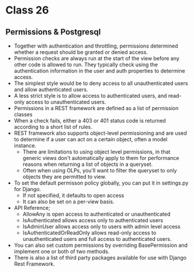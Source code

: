 # Class 26
## Permissions & Postgresql

* Together with authentication and throttling, permissions determined whether a request should be granted or denied access.
* Permission checks are always run at the start of the view before any other code is allowed to run. They typically check using the authentication information in the user and auth properties to determine access.
* The simplest style would be to deny access to all unauthenticated users and allow authenticated users.
* A less strict style is to allow access to authenticated users, and read-only access to unauthenticated users.
* Permissions in a REST framework are defined as a list of permission classes
* When a check fails, either a 403 or 401 status code is returned according to a short list of rules.
* REST framework also supports object-level permissioning and are used to determine if a user can act on a certain object, often a model instance.
  - There are limitations to using object level permissions, in that generic views don't automatically apply to them for performance reasons when returning a list of objects in a queryset. 
  - Often when using OLPs, you'll want to filter the queryset to only objects they are permitted to view.
* To set the default permisson policy globally, you can put it in settings.py for Django.
  - If not specified, it defaults to open access
  - It can also be set on a per-view basis.
* API Reference;
  - AllowAny is open access to authenticated or unauthenticated
  - IsAuthenticated allows access only to authenticated users
  - IsAdminUser allows access only to users with admin level access
  - IsAuthenticatedOrReadOnly allows read-only access to unauthenticated users and full access to authenticated users.
* You can also set custom permissions by overriding BasePermission and implement one or both of two methods.
* There is also a list of third party packages available for use with Django Rest Framework.



